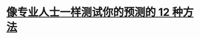 # [像专业人士一样测试你的预测的 12 种方法](https://example.org/12-ways-to-test-your-forecasts-like-a-pro-a783016c2515.md)
